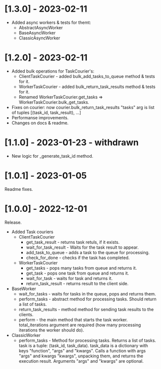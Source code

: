 # [1.3.0] - 2023-02-11
- Added async workers & tests for themt:
  - AbstractAsyncWorker
  - BaseAsyncWorker
  - ClassicAsyncWorker

# [1.2.0] - 2023-02-11
- Added bulk operations for TaskCourier's:
  - ClientTaskCourier - added bulk_add_tasks_to_queue method & tests for it.
  - WorkerTaskCourier - added bulk_return_task_results method & tests for it.
  - Renamed WorkerTaskCourier.get_tasks => WorkerTaskCourier.bulk_get_tasks.
- Fixes on courier: now courier.bulk_return_task_results "tasks" arg is list of tuples [(task_id, task_result), ...]
- Performanse improvements.
- Changes on docs & readme.

# [1.1.0] - 2023-01-23 - withdrawn
- New logic for _generate_task_id method.

# [1.0.1] - 2023-01-05
Readme fixes.

# [1.0.0] - 2022-12-01
Release.
- Added Task couriers
  - ClientTaskCourier
    - get_task_result - returns task retuls, if it exists.
    - wait_for_task_result - Waits for the task result to appear.
    - add_task_to_queue - adds a task to the queue for processing.
    - check_for_done - checks if the task has completed.
  - WorkerTaskCourier
    - get_tasks - pops many tasks from queue and returns it.
    - get_task - pops one task from queue and returns it.
    - wait_for_task - waits for task and returns it.
    - return_task_result - returns result to the client side.
- BaseWorker
  - wait_for_tasks - waits for tasks in the queue, pops and returns them.
  - perform_tasks - abstract method for processing tasks. Should return a list of tasks.
  - return_task_results - method method for sending task results to the clients.
  - perform - the main method that starts the task worker. total_iterations argument are required (how many processing iterations the worker should do).
- ClassicWorker
  - perform_tasks - Method for processing tasks. Returns a list of tasks.
  task is a tuple: (task_id, task_data).
  task_data is a dictionary with keys "function", "args" and "kwargs".
  Calls a function with args "args" and kwargs "kwargs", unpacking them, and returns the execution result.
  Arguments "args" and "kwargs" are optional.
